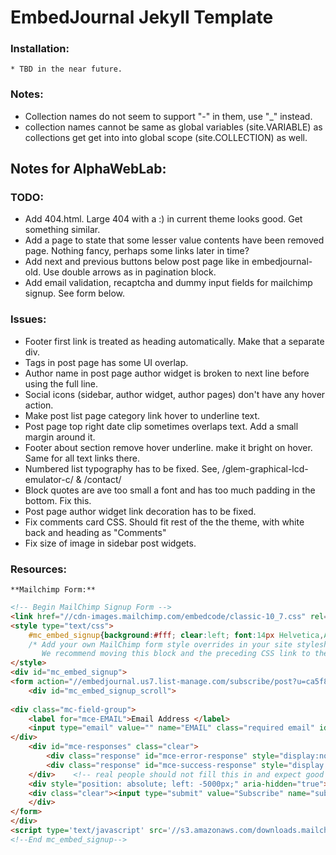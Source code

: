 EmbedJournal Jekyll Template
============================

### Installation:

	* TBD in the near future.

### Notes:

* Collection names do not seem to support "-" in them, use "_" instead.
* collection names cannot be same as global variables (site.VARIABLE) as collections get get into into global scope (site.COLLECTION) as well.


Notes for AlphaWebLab:
----------------------

### TODO:

* Add 404.html. Large 404 with a :) in current theme looks good. Get something similar.
* Add a page to state that some lesser value contents have been removed page. Nothing fancy, perhaps some links later in time?
* Add next and previous buttons below post page like in embedjournal-old. Use double arrows as in pagination block.
* Add email validation, recaptcha and dummy input fields for mailchimp signup. See form below.

### Issues:

* Footer first link is treated as heading automatically. Make that a separate div.
* Tags in post page has some UI overlap.
* Author name in post page author widget is broken to next line before using the full line.
* Social icons (sidebar, author widget, author pages) don't have any hover action.
* Make post list page category link hover to underline text.
* Post page top right date clip sometimes overlaps text. Add a small margin around it.
* Footer about section remove hover underline. make it bright on hover. Same for all text links there.
* Numbered list typography has to be fixed. See, /glem-graphical-lcd-emulator-c/ & /contact/
* Block quotes are ave too small a font and has too much padding in the bottom. Fix this.
* Post page author widget link decoration has to be fixed.
* Fix comments card CSS. Should fit rest of the the theme, with white back and heading as "Comments"
* Fix size of image in sidebar post widgets.

### Resources:

	**Mailchimp Form:**
```html
<!-- Begin MailChimp Signup Form -->
<link href="//cdn-images.mailchimp.com/embedcode/classic-10_7.css" rel="stylesheet" type="text/css">
<style type="text/css">
	#mc_embed_signup{background:#fff; clear:left; font:14px Helvetica,Arial,sans-serif; }
	/* Add your own MailChimp form style overrides in your site stylesheet or in this style block.
	   We recommend moving this block and the preceding CSS link to the HEAD of your HTML file. */
</style>
<div id="mc_embed_signup">
<form action="//embedjournal.us7.list-manage.com/subscribe/post?u=ca5f8bb3dc0dd541355131c0c&amp;id=9076c04fc2" method="post" id="mc-embedded-subscribe-form" name="mc-embedded-subscribe-form" class="validate" target="_blank" novalidate>
    <div id="mc_embed_signup_scroll">
	
<div class="mc-field-group">
	<label for="mce-EMAIL">Email Address </label>
	<input type="email" value="" name="EMAIL" class="required email" id="mce-EMAIL">
</div>
	<div id="mce-responses" class="clear">
		<div class="response" id="mce-error-response" style="display:none"></div>
		<div class="response" id="mce-success-response" style="display:none"></div>
	</div>    <!-- real people should not fill this in and expect good things - do not remove this or risk form bot signups-->
	<div style="position: absolute; left: -5000px;" aria-hidden="true"><input type="text" name="b_ca5f8bb3dc0dd541355131c0c_9076c04fc2" tabindex="-1" value=""></div>
    <div class="clear"><input type="submit" value="Subscribe" name="subscribe" id="mc-embedded-subscribe" class="button"></div>
    </div>
</form>
</div>
<script type='text/javascript' src='//s3.amazonaws.com/downloads.mailchimp.com/js/mc-validate.js'></script><script type='text/javascript'>(function($) {window.fnames = new Array(); window.ftypes = new Array();fnames[0]='EMAIL';ftypes[0]='email';}(jQuery));var $mcj = jQuery.noConflict(true);</script>
<!--End mc_embed_signup-->
```